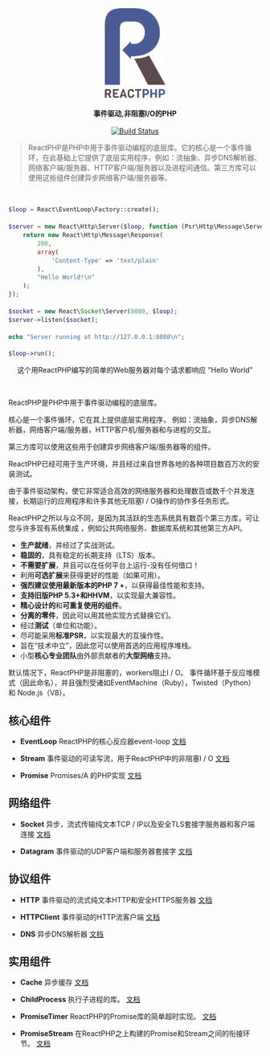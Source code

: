 <div align="center">
    <a href="https://reactphp.org"><img src="/reactphp-logo.png" alt="ReactPHP 中文文档" title="ReactPHP 中文文档" width="120px"></a>
</div>
    
<br>
    
<div align="center">
    <strong>事件驱动,非阻塞I/O的PHP</strong>
</div>

<br>

<div align="center">
    <a href="https://github.com/reactphp/reactphp/actions"><img src="https://github.com/reactphp/reactphp/workflows/CI/badge.svg" alt="Build Status"></a>
</div>

>ReactPHP是PHP中用于事件驱动编程的底层库。它的核心是一个事件循环，在此基础上它提供了底层实用程序，例如：流抽象、异步DNS解析器、网络客户端/服务器、HTTP客户端/服务器以及进程间通信。第三方库可以使用这些组件创建异步网络客户端/服务器等。

<br>

```php
$loop = React\EventLoop\Factory::create();

$server = new React\Http\Server($loop, function (Psr\Http\Message\ServerRequestInterface $request) {
    return new React\Http\Message\Response(
        200,
        array(
            'Content-Type' => 'text/plain'
        ),
        "Hello World!\n"
    );
});

$socket = new React\Socket\Server(8080, $loop);
$server->listen($socket);

echo "Server running at http://127.0.0.1:8080\n";

$loop->run();
```

<div align="center">

这个用ReactPHP编写的简单的Web服务器对每个请求都响应 "Hello World" 

</div>

<br>

ReactPHP是PHP中用于事件驱动编程的底层库。

核心是一个事件循环，它在其上提供底层实用程序，
例如：流抽象，异步DNS解析器，网络客户端/服务器，HTTP客户机/服务器和与进程的交互。

第三方库可以使用这些用于创建异步网络客户端/服务器等的组件。

ReactPHP已经可用于生产环境，并且经过来自世界各地的各种项目数百万次的安装测试。

由于事件驱动架构，使它非常适合高效的网络服务器和处理数百或数千个并发连接，长期运行的应用程序和许多其他无阻塞I / O操作的协作多任务形式。

ReactPHP之所以与众不同，是因为其活跃的生态系统具有数百个第三方库，可让您与许多现有系统集成 ，例如公共网络服务、数据库系统和其他第三方API。

* **生产就绪**，并经过了实战测试。
* **稳固的**，具有稳定的长期支持（LTS）版本。
* **不需要扩展**，并且可以在任何平台上运行-没有任何借口！
* 利用**可选扩展**来获得更好的性能（如果可用）。
* **强烈建议使用最新版本的PHP 7 +**，以获得最佳性能和支持。
* **支持旧版PHP 5.3+和HHVM**，以实现最大兼容性。
* **精心设计的**和**可重复使用的组件**。
* **分离的零件**，因此可以用其他实现方式替换它们。
* 经过**测试**（单位和功能）。
* 尽可能采用**标准PSR**，以实现最大的互操作性。
* 旨在“技术中立”，因此您可以使用首选的应用程序堆栈。
* 小型**核心专业团队**由外部贡献者的**大型网络**支持。 

默认情况下，ReactPHP是非阻塞的，workers阻止I / O。
事件循环基于反应堆模式（因此命名），并且强烈受诸如EventMachine（Ruby），Twisted（Python）和
Node.js（V8）。 

## 核心组件

* **EventLoop**
  ReactPHP的核心反应器event-loop
  [文档](/1.Core-Components/EventLoop.md)

* **Stream**
  事件驱动的可读写流，用于ReactPHP中的非阻塞I / O
  [文档](/1.Core-Components/Stream.md)

* **Promise**
  Promises/A 的PHP实现
  [文档](/1.Core-Components/Promise.md)


## 网络组件

* **Socket**
  异步，流式传输纯文本TCP / IP以及安全TLS套接字服务器和客户端连接
  [文档](/2.Network-Components/Socket.md)

* **Datagram**
  事件驱动的UDP客户端和服务器套接字
  [文档](/2.Network-Components/Datagram.md)

## 协议组件

* **HTTP**
  事件驱动的流式纯文本HTTP和安全HTTPS服务器
  [文档](/3.Protocol-Components/Http.md)

* **HTTPClient**
  事件驱动的HTTP流客户端
  [文档](/3.Protocol-Components/HttpClient.md)

* **DNS**
  异步DNS解析器
  [文档](/3.Protocol-Components/Dns.md)

## 实用组件

* **Cache**
  异步缓存
  [文档](/4.Utility-Components/Cache.md)

* **ChildProcess**
  执行子进程的库。
  [文档](/4.Utility-Components/ChildProcess.md)

* **PromiseTimer**
  ReactPHP的Promise库的简单超时实现。
  [文档](/4.Utility-Components/PromiseTimer.md)

* **PromiseStream**
  在ReactPHP之上构建的Promise和Stream之间的衔接环节。 
  [文档](/4.Utility-Components/PromiseStream.md)